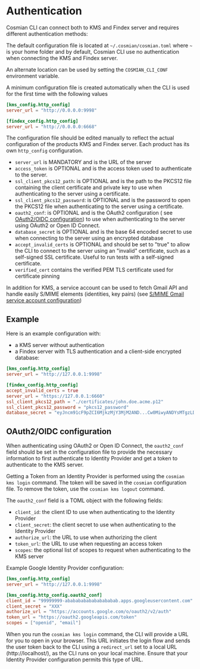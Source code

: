 # Authentication

Cosmian CLI can connect both to KMS and Findex server and requires different authentication methods:

The default configuration file is located at `~/.cosmian/cosmian.toml` where `~` is your home folder and by default,
Cosmian CLI use no authentication when connecting the KMS and Findex server.

An alternate location can be used by setting the `COSMIAN_CLI_CONF` environment
variable.

A minimum configuration file is created automatically when the CLI is used for the
first time with the following values

```toml
[kms_config.http_config]
server_url = "http://0.0.0.0:9998"

[findex_config.http_config]
server_url = "http://0.0.0.0:6668"
```

The configuration file should be edited manually to reflect the actual
configuration of the products KMS and Findex server.
Each product has its own `http_config` configuration.

- `server_url` is MANDATORY and is the URL of the server
- `access_token` is OPTIONAL and is the access token used to authenticate to
  the server.
- `ssl_client_pkcs12_path`: is OPTIONAL and is the path to the PKCS12 file
  containing the client certificate and private key to use when authenticating
  to the server using a certificate.
- `ssl_client_pkcs12_password`: is OPTIONAL and is the password to open the
  PKCS12 file when authenticating to the server using a certificate.
- `oauth2_conf`: is OPTIONAL and is the OAuth2 configuration (
  see [OAuth2/OIDC configuration](./authentication.md))
  to use when authenticating to the server using OAuth2 or Open ID Connect.
- `database_secret` is OPTIONAL and is the base 64 encoded secret to use
  when connecting to the server using an encrypted database
- `accept_invalid_certs` is OPTIONAL and should be set to "true" to allow the
  CLI to connect to the server using an "invalid" certificate, such as a self-signed
  SSL certificate. Useful to run tests with a self-signed certificate.
- `verified_cert` contains the verified PEM TLS certificate used for certificate
  pinning

In addition for KMS, a service account can be used to fetch Gmail API and
handle easily S/MIME elements (identities, key pairs)
(see [S/MIME Gmail service account configuration](./smime_gmail.md))

## Example

Here is an example configuration with:

- a KMS server without authentication
- a Findex server with TLS authentication and a client-side encrypted database:

```toml
[kms_config.http_config]
server_url = "http://127.0.0.1:9998"

[findex_config.http_config]
accept_invalid_certs = true
server_url = "https://127.0.0.1:6660"
ssl_client_pkcs12_path = "./certificates/john.doe.acme.p12"
ssl_client_pkcs12_password = "pkcs12_password"
database_secret = "eyJncm91cF9pZCI6MjkzMjY3MjM2AND...Cw0MiwyANDYsMTgzLDg1XX0="
```

## OAuth2/OIDC configuration

When authenticating using OAuth2 or Open ID Connect, the
`oauth2_conf` field should be set in the configuration file to provide the necessary
information to first authenticate to Identity Provider and get a token to authenticate
to the KMS server.

Getting a Token from an Identity Provider is performed using the `cosmian kms login` command. The token
will be saved in the `cosmian` configuration file. To remove the token, use the `cosmian kms logout` command.

The `oauth2_conf` field is a TOML object with the following fields:

- `client_id`: the client ID to use when authenticating to the Identity Provider
- `client_secret`: the client secret to use when authenticating to the Identity Provider
- `authorize_url`: the URL to use when authorizing the client
- `token_url`: the URL to use when requesting an access token
- `scopes`: the optional list of scopes to request when authenticating to the KMS server

Example Google Identity Provider configuration:

```toml
[kms_config.http_config]
server_url = "http://127.0.0.1:9998"

[kms_config.http_config.oauth2_conf]
client_id = "99999999-abababababababababab.apps.googleusercontent.com"
client_secret = "XXX"
authorize_url = "https://accounts.google.com/o/oauth2/v2/auth"
token_url = "https://oauth2.googleapis.com/token"
scopes = ["openid", "email"]
```

When you run the `cosmian kms login` command, the CLI will provide a URL for you to open in your browser.
This URL initiates the login flow and sends the user token back to the CLI using a `redirect_url` set to a
local URL (http://localhost/), as the CLI runs on your local machine. Ensure that your Identity Provider
configuration permits this type of URL.
